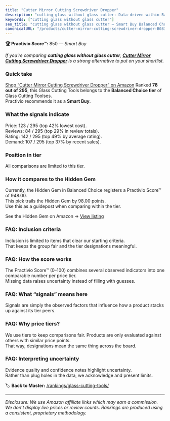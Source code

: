 ```yaml
---
title: "Cutter Mirror Cutting Screwdriver Dropper"
description: "cutting glass without glass cutter: Data-driven within Balanced Choice ranking using the Practivio Score™. Positioned by quality, value, demand, findability, m…"
keywords: ["cutting glass without glass cutter"]
seo_title: "cutting glass without glass cutter — Smart Buy Balanced Choice (2025)"
canonicalURL: "/products/cutter-mirror-cutting-screwdriver-dropper-B0831FRCP4/"
---
```


**🏆 Practivio Score™:** 850 — _Smart Buy_


*If you're comparing **cutting glass without glass cutter**, **[Cutter Mirror Cutting Screwdriver Dropper](https://www.amazon.com/dp/B0831FRCP4?tag=practivio-20)** is a strong alternative to put on your shortlist.*
### Quick take
[Shop “Cutter Mirror Cutting Screwdriver Dropper” on Amazon](https://www.amazon.com/dp/B0831FRCP4?tag=practivio-20)
Ranked **78 out of 295**, this Glass Cutting Tools belongs to the **Balanced Choice tier** of Glass Cutting Toolses.  
Practivio recommends it as a **Smart Buy**.

### What the signals indicate
Price: 123 / 295 (top 42% lowest cost).  
Reviews: 84 / 295 (top 29% in review totals).  
Rating: 142 / 295 (top 49% by average rating).  
Demand: 107 / 295 (top 37% by recent sales).

### Position in tier
All comparisons are limited to this tier.

### How it compares to the Hidden Gem
Currently, the Hidden Gem in Balanced Choice registers a Practivio Score™ of 948.00.  
This pick trails the Hidden Gem by 98.00 points.  
Use this as a guidepost when comparing within the tier.  

See the Hidden Gem on Amazon → [View listing](https://www.amazon.com/dp/B002BWSAX4?tag=practivio-20)

### FAQ: Inclusion criteria
Inclusion is limited to items that clear our starting criteria.  
That keeps the group fair and the tier designations meaningful.

### FAQ: How the score works
The Practivio Score™ (0–100) combines several observed indicators into one comparable number per price tier.  
Missing data raises uncertainty instead of filling with guesses.

### FAQ: What “signals” means here
Signals are simply the observed factors that influence how a product stacks up against its tier peers.

### FAQ: Why price tiers?
We use tiers to keep comparisons fair. Products are only evaluated against others with similar price points.  
That way, designations mean the same thing across the board.

### FAQ: Interpreting uncertainty
Evidence quality and confidence notes highlight uncertainty.  
Rather than plug holes in the data, we acknowledge and present limits.


🏷️ **Back to Master:** [/rankings/glass-cutting-tools/](/rankings/glass-cutting-tools/)

---
_Disclosure: We use Amazon affiliate links which may earn a commission. We don’t display live prices or review counts. Rankings are produced using a consistent, proprietary methodology._

